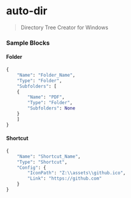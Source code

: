 # auto-dir

> Directory Tree Creator for Windows

### Sample Blocks


#### Folder

```python
{
    "Name": "Folder_Name",
    "Type": "Folder",
    "Subfolders": [
    {
        "Name": "PDF",
        "Type": "Folder",
        "Subfolders": None
    }
    ]
}
```

#### Shortcut

```python
{
    "Name": "Shortcut_Name",
    "Type": "Shortcut",
    "Config": {
        "IconPath": "Z:\\assets\\github.ico",
        "Link": "https://github.com"
    }
}
```